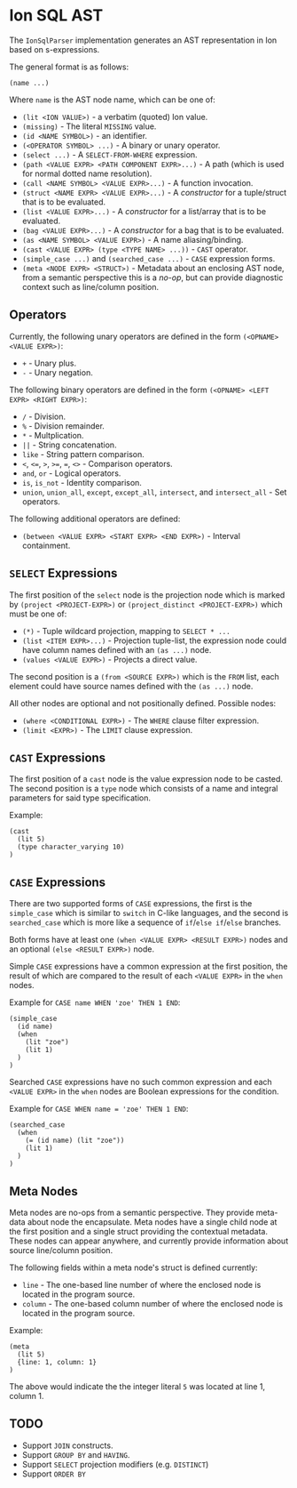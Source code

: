 # Ion SQL AST
The `IonSqlParser` implementation generates an AST representation in Ion based on
s-expressions.

The general format is as follows:

```
(name ...)
```

Where `name` is the AST node name, which can be one of:

* `(lit <ION VALUE>)` - a verbatim (quoted) Ion value.
* `(missing)` - The literal `MISSING` value.
* `(id <NAME SYMBOL>)` - an identifier.
* `(<OPERATOR SYMBOL> ...)` - A binary or unary operator.
* `(select ...)` - A `SELECT-FROM-WHERE` expression.
* `(path <VALUE EXPR> <PATH COMPONENT EXPR>...)` - A path (which is used for normal dotted name resolution).
* `(call <NAME SYMBOL> <VALUE EXPR>...)` - A function invocation.
* `(struct <NAME EXPR> <VALUE EXPR>...)` - A *constructor* for a tuple/struct that
  is to be evaluated.
* `(list <VALUE EXPR>...)` - A *constructor* for a list/array that is to be evaluated.
* `(bag <VALUE EXPR>...)` - A *constructor* for a bag that is to be evaluated.
* `(as <NAME SYMBOL> <VALUE EXPR>)` - A name aliasing/binding.
* `(cast <VALUE EXPR> (type <TYPE NAME> ...))` - `CAST` operator.
* `(simple_case ...)` and `(searched_case ...)` - `CASE` expression forms.
* `(meta <NODE EXPR> <STRUCT>)` - Metadata about an enclosing AST node, from a semantic perspective
  this is a *no-op*, but can provide diagnostic context such as line/column position.

## Operators
Currently, the following unary operators are defined in the form `(<OPNAME> <VALUE EXPR>)`:

* `+` - Unary plus.
* `-` - Unary negation.

The following binary operators are defined in the form `(<OPNAME> <LEFT EXPR> <RIGHT EXPR>)`:

* `/` - Division.
* `%` - Division remainder.
* `*` - Multplication.
* `||` - String concatenation.
* `like` - String pattern comparison.
* `<`, `<=`, `>`, `>=`, `=`, `<>` - Comparison operators.
* `and`, `or` - Logical operators.
* `is`, `is_not` - Identity comparison.
* `union`, `union_all`, `except`, `except_all`, `intersect`, and `intersect_all` - Set operators.

The following additional operators are defined:

* `(between <VALUE EXPR> <START EXPR> <END EXPR>)` - Interval containment.

## `SELECT` Expressions
The first position of the `select` node is the projection node which is marked by
`(project <PROJECT-EXPR>)` or `(project_distinct <PROJECT-EXPR>)` which must be one of:

* `(*)` - Tuple wildcard projection, mapping to `SELECT * ...`
* `(list <ITEM EXPR>...)` - Projection tuple-list, the expression node could have
  column names defined with an `(as ...)` node.
* `(values <VALUE EXPR>)` - Projects a direct value.

The second position is a `(from <SOURCE EXPR>)` which is the `FROM` list, each element could have
source names defined with the `(as ...)` node.

All other nodes are optional and not positionally defined.  Possible nodes:

* `(where <CONDITIONAL EXPR>)` - The `WHERE` clause filter expression.
* `(limit <EXPR>)` - The `LIMIT` clause expression. 

## `CAST` Expressions
The first position of a `cast` node is the value expression node to be casted.  The
second position is a `type` node which consists of a name and integral parameters for said
type specification.

Example:

```
(cast
  (lit 5)
  (type character_varying 10)
)
```

## `CASE` Expressions
There are two supported forms of `CASE` expressions, the first is the `simple_case` which is
similar to `switch` in C-like languages, and the second is `searched_case` which is
more like a sequence of `if`/`else if`/`else` branches.

Both forms have at least one `(when <VALUE EXPR> <RESULT EXPR>)` nodes and an optional
`(else <RESULT EXPR>)` node.

Simple `CASE` expressions have a common expression at the first position, the result
of which are compared to the result of each `<VALUE EXPR>` in the `when` nodes.

Example for `CASE name WHEN 'zoe' THEN 1 END`:

```
(simple_case
  (id name)
  (when
    (lit "zoe")
    (lit 1)
  )
)
```

Searched `CASE` expressions have no such common expression and each `<VALUE EXPR>` in the `when`
nodes are Boolean expressions for the condition.

Example for `CASE WHEN name = 'zoe' THEN 1 END`:

```
(searched_case
  (when
    (= (id name) (lit "zoe"))
    (lit 1)
  )
)
```

## Meta Nodes
Meta nodes are no-ops from a semantic perspective.  They provide meta-data about node the
encapsulate.  Meta nodes have a single child node at the first position and a single struct
providing the contextual metadata.  These nodes can appear anywhere, and currently provide
information about source line/column position.

The following fields within a meta node's struct is defined currently:

* `line` - The one-based line number of where the enclosed node is located in the program source.
* `column` - The one-based column number of where the enclosed node is located in the program source.

Example:

```
(meta
  (lit 5)
  {line: 1, column: 1}
)
```

The above would indicate the the integer literal `5` was located at line 1, column 1.

## TODO
* Support `JOIN` constructs.
* Support `GROUP BY` and `HAVING`.
* Support `SELECT` projection modifiers (e.g. `DISTINCT`)
* Support `ORDER BY`

